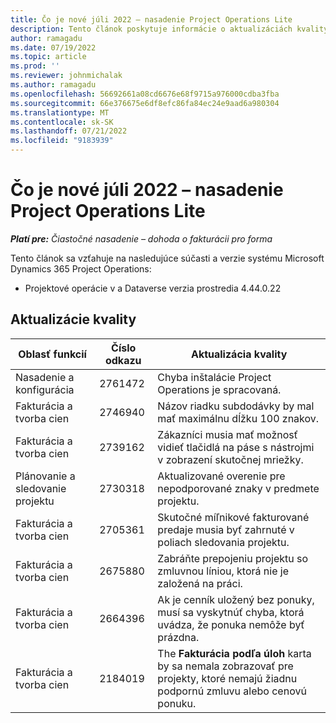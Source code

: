 ```yaml
---
title: Čo je nové júli 2022 – nasadenie Project Operations Lite
description: Tento článok poskytuje informácie o aktualizáciách kvality, ktoré sú k dispozícii vo vydaní spoločnosti Microsoft z júla 2022 Dynamics 365 Project Operations lite nasadenie.
author: ramagadu
ms.date: 07/19/2022
ms.topic: article
ms.prod: ''
ms.reviewer: johnmichalak
ms.author: ramagadu
ms.openlocfilehash: 56692661a08cd6676e68f9715a976000cdba3fba
ms.sourcegitcommit: 66e376675e6df8efc86fa84ec24e9aad6a980304
ms.translationtype: MT
ms.contentlocale: sk-SK
ms.lasthandoff: 07/21/2022
ms.locfileid: "9183939"
---
```

# <a name="whats-new-july-2022---project-operations-lite-deployment"></a>Čo je nové júli 2022 – nasadenie Project Operations Lite

_**Platí pre:** Čiastočné nasadenie – dohoda o fakturácii pro forma_

Tento článok sa vzťahuje na nasledujúce súčasti a verzie systému Microsoft Dynamics 365 Project Operations:

- Projektové operácie v a Dataverse verzia prostredia 4.44.0.22

## <a name="quality-updates"></a>Aktualizácie kvality

| Oblasť funkcií | Číslo odkazu | Aktualizácia kvality |
| --- | --- | --- |
| Nasadenie a konfigurácia | 2761472 | Chyba inštalácie Project Operations je spracovaná. |
| Fakturácia a tvorba cien | 2746940 | Názov riadku subdodávky by mal mať maximálnu dĺžku 100 znakov. |
| Fakturácia a tvorba cien | 2739162 | Zákazníci musia mať možnosť vidieť tlačidlá na páse s nástrojmi v zobrazení skutočnej mriežky. |
| Plánovanie a sledovanie projektu | 2730318 | Aktualizované overenie pre nepodporované znaky v predmete projektu. |
| Fakturácia a tvorba cien | 2705361 | Skutočné míľnikové fakturované predaje musia byť zahrnuté v poliach sledovania projektu. |
| Fakturácia a tvorba cien | 2675880 | Zabráňte prepojeniu projektu so zmluvnou líniou, ktorá nie je založená na práci. |
| Fakturácia a tvorba cien | 2664396 | Ak je cenník uložený bez ponuky, musí sa vyskytnúť chyba, ktorá uvádza, že ponuka nemôže byť prázdna. |
| Fakturácia a tvorba cien | 2184019 | The **Fakturácia podľa úloh** karta by sa nemala zobrazovať pre projekty, ktoré nemajú žiadnu podpornú zmluvu alebo cenovú ponuku. |
